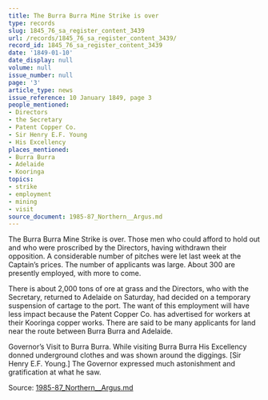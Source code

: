```yaml
---
title: The Burra Burra Mine Strike is over
type: records
slug: 1845_76_sa_register_content_3439
url: /records/1845_76_sa_register_content_3439/
record_id: 1845_76_sa_register_content_3439
date: '1849-01-10'
date_display: null
volume: null
issue_number: null
page: '3'
article_type: news
issue_reference: 10 January 1849, page 3
people_mentioned:
- Directors
- the Secretary
- Patent Copper Co.
- Sir Henry E.F. Young
- His Excellency
places_mentioned:
- Burra Burra
- Adelaide
- Kooringa
topics:
- strike
- employment
- mining
- visit
source_document: 1985-87_Northern__Argus.md
---
```


The Burra Burra Mine Strike is over.  Those men who could afford to hold out and who were proscribed by the Directors, having withdrawn their opposition.  A considerable number of pitches were let last week at the Captain’s prices.  The number of applicants was large.  About 300 are presently employed, with more to come.

There is about 2,000 tons of ore at grass and the Directors, who with the Secretary, returned to Adelaide on Saturday, had decided on a temporary suspension of cartage to the port.  The want of this employment will have less impact because the Patent Copper Co. has advertised for workers at their Kooringa copper works.  There are said to be many applicants for land near the route between Burra Burra and Adelaide.

Governor’s Visit to Burra Burra.  While visiting Burra Burra His Excellency donned underground clothes and was shown around the diggings.  [Sir Henry E.F. Young.]  The Governor expressed much astonishment and gratification at what he saw.

Source: [1985-87_Northern__Argus.md](/downloads/markdown/1985-87_Northern__Argus.md)
